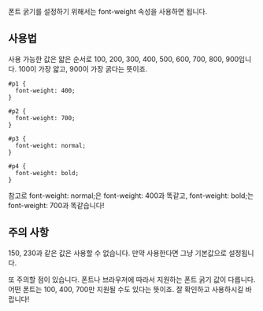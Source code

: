 폰트 굵기를 설정하기 위해서는 font-weight 속성을 사용하면 됩니다.

## 사용법
사용 가능한 값은 얇은 순서로 100, 200, 300, 400, 500, 600, 700, 800, 900입니다. 100이 가장 얇고, 900이 가장 굵다는 뜻이죠.

```
#p1 {
  font-weight: 400;
}

#p2 {
  font-weight: 700;
}

#p3 {
  font-weight: normal;
}

#p4 {
  font-weight: bold;
}
```

참고로 font-weight: normal;은 font-weight: 400과 똑같고, font-weight: bold;는 font-weight: 700과 똑같습니다!

## 주의 사항
150, 230과 같은 값은 사용할 수 없습니다. 만약 사용한다면 그냥 기본값으로 설정됩니다.

또 주의할 점이 있습니다. 폰트나 브라우저에 따라서 지원하는 폰트 굵기 값이 다릅니다. 어떤 폰트는 100, 400, 700만 지원될 수도 있다는 뜻이죠. 잘 확인하고 사용하시길 바랍니다!

